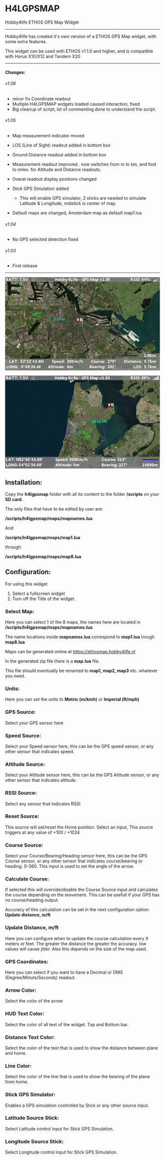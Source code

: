 # H4LGPSMAP
 Hobby4life ETHOS GPS Map Widget

------

Hobby4life has created it's own version of a ETHOS GPS Map widget, with some extra features.

This widget can be used with ETHOS v1.1.0 and higher, and is compatible with Horus X10/X12 and Tandem X20

------

#### Changes:

###### v1.06

- minor fix Coordinate readout
- Multiple H4LGPSMAP widgets loaded caused interaction, fixed
- Big cleanup of script, lot of commenting done to understand the script.

###### v1.05

- Map measurement indicator moved
- LOS (Line of Sight) readout added in bottom box
- Ground Distance readout added in bottom box
- Measurement readout improved.. now switches from m to km, and foot to miles. for Altitude and Distance readouts.
- Overal readout display positions changed
- Stick GPS Simulation added
  - This will enable GPS simulator, 2 sticks are needed to simulate Latitude & Longitude, midstick is center of map.

- Default maps are changed, Amsterdam map as default map1.lua

###### v1.04

- No GPS selected detection fixed

###### v1.03

- First release

------



![](h4lgpsmap.png)

![h4lgpsmap01](h4lgpsmap01.png)





## Installation:

Copy the **h4lgpsmap** folder with all its content to the folder **/scripts** on your **SD card**.

The only files that have to be edited by user are:

**/scripts/h4lgpsmap/maps/mapnames.lua**

And

**/scripts/h4lgpsmap/maps/map1.lua**

through

**/scripts/h4lgpsmap/maps/map8.lua**



## Configuration:

For using this widget

1. Select a fullscreen widget
2. Turn off the Title of the widget.

### Select Map:

Here you can select 1 of the 8 maps, the names here are located in **/scripts/h4lgpsmap/maps/mapnames.lua**

The name locations inside **mapnames.lua** correspond to **map1.lua** trough **map8.lua**

Maps can be generated online at https://ethosmap.hobby4life.nl

In the generated zip file there is a **map.lua** file.

This file should eventually be renamed to **map1, map2, map3** etc. whatever you need.

### Units:

Here you can set the units to **Metric (m/kmh)** or **Imperial (ft/mph)**



### GPS Source:

Select your GPS sensor here

### Speed Source:

Select your Speed sensor here, this can be the GPS speed sensor, or any other sensor that indicates speed.

### Altitude Source:

Select your Altitude sensor here, this can be the GPS Altitude sensor, or any other sensor that indicates altitude.

### RSSI Source:

Select any sensor that indicates RSSI

### Reset Source:

This source will set/reset the Home position.
Select an input, This source triggers at any value of +100 / +1024

### Course Source:

Select your Course/Bearing/Heading sensor here, this can be the GPS Course sensor, or any other sensor that indicates course/bearing or heading. 0-360.
This input is used to set the angle of the arrow.

### Calculate Course:

If selected this will override/disable the Course Source input and calculates the course depending on the movement.
This can be usefull if your GPS has no course/heading output.

Accuracy of this calculation can be set in the next configuration option: **Update distance, m/ft**

### Update Distance, m/ft

Here you can configure when to update the course calculation every X meters or feet.
The greater the distance the greater the accuracy. low values will cause jitter.
Also this depends on the size of the map used.

### GPS Coordinates:

Here you can select if you want to have a Decimal or DMS (Degree/Minuts/Seconds) readout.

### Arrow Color:

Select the color of the arrow

### HUD Text Color:

Select the color of all text of the widget. Top and Bottom bar.

### Distance Text Color:

Select the color of the text that is used to show the distance between plane and home.

### Line Color:

Select the color of the line that is used to show the bearing of the plane from home.

### Stick GPS Simulator:

Enables a GPS simulation controlled by Stick or any other source input.

### Latitude Source Stick:

Select Latitude control input for Stick GPS Simulation.

### Longitude Source Stick:

Select Longitude control input for Stick GPS Simulation.
